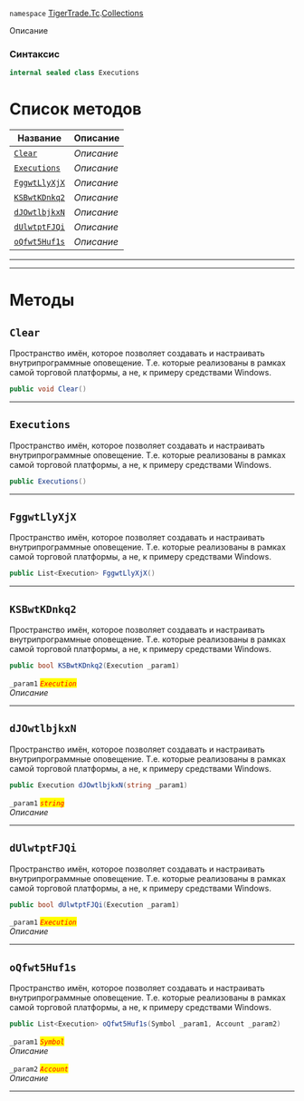 
`namespace` [TigerTrade.Tc](../../TigerTrade.Tc.md).[Collections](../../TigerTrade.Tc/Collections.md)


Описание

### Синтаксис
```csharp
internal sealed class Executions
```


# Список методов
| Название | Описание |
| --- | --- |
| [`Clear`](./Executions.cs/Методы/Clear.md) | *Описание* |
| [`Executions`](./Executions.cs/Методы/Executions.md) | *Описание* |
| [`FggwtLlyXjX`](./Executions.cs/Методы/FggwtLlyXjX.md) | *Описание* |
| [`KSBwtKDnkq2`](./Executions.cs/Методы/KSBwtKDnkq2.md) | *Описание* |
| [`dJOwtlbjkxN`](./Executions.cs/Методы/dJOwtlbjkxN.md) | *Описание* |
| [`dUlwtptFJQi`](./Executions.cs/Методы/dUlwtptFJQi.md) | *Описание* |
| [`oQfwt5Huf1s`](./Executions.cs/Методы/oQfwt5Huf1s.md) | *Описание* |





***  
***  
# Методы

## `Clear`
Пространство имён, которое позволяет создавать и настраивать внутрипрограммные оповещение. Т.е. которые реализованы в рамках самой торговой платформы, а не, к примеру средствами Windows.

```csharp
public void Clear()
```

***  

## `Executions`
Пространство имён, которое позволяет создавать и настраивать внутрипрограммные оповещение. Т.е. которые реализованы в рамках самой торговой платформы, а не, к примеру средствами Windows.

```csharp
public Executions()
```

***  

## `FggwtLlyXjX`
Пространство имён, которое позволяет создавать и настраивать внутрипрограммные оповещение. Т.е. которые реализованы в рамках самой торговой платформы, а не, к примеру средствами Windows.

```csharp
public List<Execution> FggwtLlyXjX()
```

***  

## `KSBwtKDnkq2`
Пространство имён, которое позволяет создавать и настраивать внутрипрограммные оповещение. Т.е. которые реализованы в рамках самой торговой платформы, а не, к примеру средствами Windows.

```csharp
public bool KSBwtKDnkq2(Execution _param1)
```

`_param1` <mark style="color:red;">*`Execution`*</mark>  
 *Описание*  


***  

## `dJOwtlbjkxN`
Пространство имён, которое позволяет создавать и настраивать внутрипрограммные оповещение. Т.е. которые реализованы в рамках самой торговой платформы, а не, к примеру средствами Windows.

```csharp
public Execution dJOwtlbjkxN(string _param1)
```
`_param1` <mark style="color:red;">*`string`*</mark>  
 *Описание*  


***  

## `dUlwtptFJQi`
Пространство имён, которое позволяет создавать и настраивать внутрипрограммные оповещение. Т.е. которые реализованы в рамках самой торговой платформы, а не, к примеру средствами Windows.

```csharp
public bool dUlwtptFJQi(Execution _param1)
```
`_param1` <mark style="color:red;">*`Execution`*</mark>  
 *Описание*  


***  

## `oQfwt5Huf1s`
Пространство имён, которое позволяет создавать и настраивать внутрипрограммные оповещение. Т.е. которые реализованы в рамках самой торговой платформы, а не, к примеру средствами Windows.

```csharp
public List<Execution> oQfwt5Huf1s(Symbol _param1, Account _param2)
```
`_param1` <mark style="color:red;">*`Symbol`*</mark>  
 *Описание*  

`_param2` <mark style="color:red;">*`Account`*</mark>  
 *Описание*  


***  

